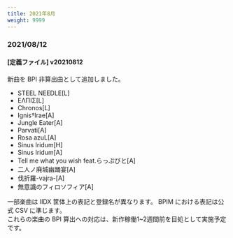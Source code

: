```yaml
---
title: 2021年8月
weight: 9999
---
```


### 2021/08/12

#### [定義ファイル] v20210812

新曲を BPI 非算出曲として追加しました。

- STEEL NEEDLE[L]
- ΕΛΠΙΣ[L]
- Chronos[L]
- Ignis†Irae[A]
- Jungle Eater[A]
- Parvati[A]
- Rosa azuL[A]
- Sinus Iridum[H]
- Sinus Iridum[A]
- Tell me what you wish feat.らっぷびと[A]
- 二人ノ廃城幽踊宴[A]
- 伐折羅-vajra-[A]
- 無意識のフィロソフィア[A]

一部楽曲は IIDX 筐体上の表記と登録名が異なります。 BPIM における表記は公式 CSV に準じます。  
これらの楽曲の BPI 算出への対応は、新作稼働1~2週間前を目処として実施予定です。
